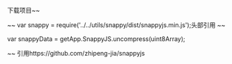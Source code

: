 下载项目~~


~~
var snappy = require('../../utils/snappy/dist/snappyjs.min.js');头部引用
~~



var snappyData = getApp.SnappyJS.uncompress(uint8Array);

~~
引用https://github.com/zhipeng-jia/snappyjs
